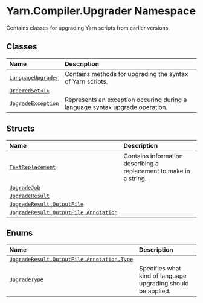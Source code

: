 # Yarn.Compiler.Upgrader Namespace
Contains classes for upgrading Yarn scripts from earlier versions.  
## Classes
|Name|Description|
|:---|:---|
|[`LanguageUpgrader`](/api/csharp/yarn.compiler.upgrader/languageupgrader.md)| Contains methods for upgrading the syntax of Yarn scripts. |
|[`OrderedSet<T>`](/api/csharp/yarn.compiler.upgrader/orderedset-1.md)||
|[`UpgradeException`](/api/csharp/yarn.compiler.upgrader/upgradeexception.md)| Represents an exception occuring during a language syntax upgrade operation. |
## Structs
|Name|Description|
|:---|:---|
|[`TextReplacement`](/api/csharp/yarn.compiler.upgrader/textreplacement.md)| Contains information describing a replacement to make in a string. |
|[`UpgradeJob`](/api/csharp/yarn.compiler.upgrader/upgradejob.md)||
|[`UpgradeResult`](/api/csharp/yarn.compiler.upgrader/upgraderesult.md)||
|[`UpgradeResult.OutputFile`](/api/csharp/yarn.compiler.upgrader/upgraderesult.outputfile.md)||
|[`UpgradeResult.OutputFile.Annotation`](/api/csharp/yarn.compiler.upgrader/upgraderesult.outputfile.annotation.md)||
## Enums
|Name|Description|
|:---|:---|
|[`UpgradeResult.OutputFile.Annotation.Type`](/api/csharp/yarn.compiler.upgrader/upgraderesult.outputfile.annotation.type.md)||
|[`UpgradeType`](/api/csharp/yarn.compiler.upgrader/upgradetype.md)| Specifies what kind of language upgrading should be applied. |

